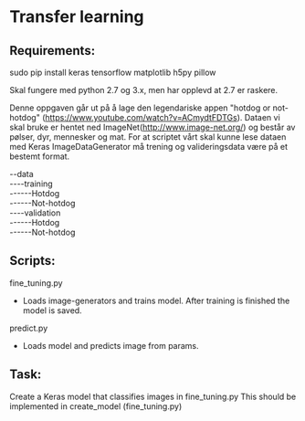 # Transfer learning

## Requirements: 
sudo pip install keras tensorflow matplotlib h5py pillow

Skal fungere med python 2.7 og 3.x, men har opplevd at 2.7 er raskere. 



Denne oppgaven går ut på å lage den legendariske appen "hotdog or not-hotdog" (https://www.youtube.com/watch?v=ACmydtFDTGs).
Dataen vi skal bruke er hentet ned ImageNet(http://www.image-net.org/) og består av pølser, dyr, mennesker og mat.
For at scriptet vårt skal kunne lese dataen med Keras ImageDataGenerator må trening og valideringsdata være på et bestemt format.

--data<br />
----training<br />
------Hotdog<br />
------Not-hotdog<br />
----validation<br />
------Hotdog<br />
------Not-hotdog<br />


## Scripts:
fine_tuning.py
- Loads image-generators and trains model. After training is finished the model is saved.

predict.py
- Loads model and predicts image from params.

## Task:
Create a Keras model that classifies images in fine_tuning.py
This should be implemented in create_model (fine_tuning.py)
